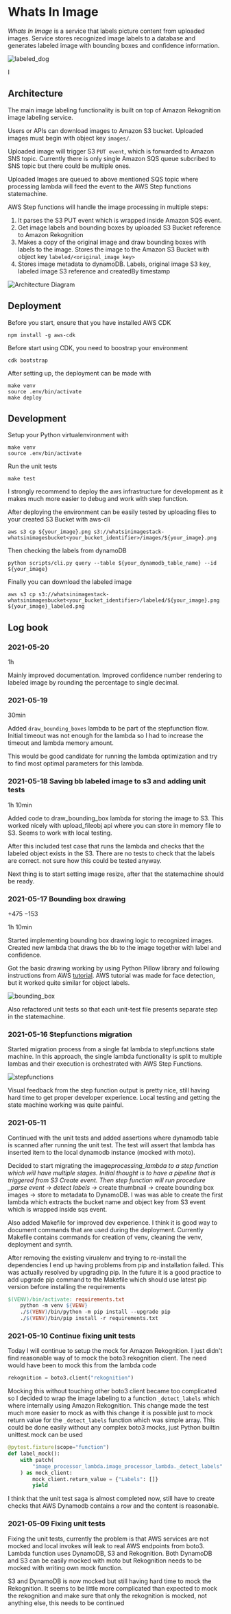 # Whats In Image

_Whats In Image_ is a service that labels picture content from uploaded images. Service
stores recognized image labels to a database and generates labeled image with bounding
boxes and confidence information.

![labeled_dog](assets/labeled_dog.png)

I

## Architecture

The main image labeling functionality is built on top of Amazon Rekognition image labeling service.

Users or APIs can download images to Amazon S3 bucket. Uploaded images must begin with object key
`images/`.

Uploaded image will trigger S3 `PUT event`, which is forwarded to Amazon SNS topic.
Currently there is only single Amazon SQS queue subcribed to SNS topic but there could be multiple ones.

Uploaded Images are queued to above mentioned SQS topic where processing lambda will feed
the event to the AWS Step functions statemachine.

AWS Step functions will handle the image processing in multiple steps:

1. It parses the S3 PUT event which is wrapped inside Amazon SQS event.
2. Get image labels and bounding boxes by uploaded S3 Bucket reference to Amazon Rekognition
3. Makes a copy of the original image and draw bounding boxes with labels to the image.
   Stores the image to the Amazon S3 Bucket with object key `labeled/<original_image_key>`
4. Stores image metadata to dynamoDB. Labels, original image S3 key, labeled image S3 reference and createdBy timestamp

![Architecture Diagram](assets/architecture.png)

## Deployment

Before you start, ensure that you have installed AWS CDK

```
npm install -g aws-cdk
```

Before start using CDK, you need to boostrap your environment

```
cdk bootstrap
```

After setting up, the deployment can be made with

```
make venv
source .env/bin/activate
make deploy
```

## Development

Setup your Python virtualenvironment with

```
make venv
source .env/bin/activate
```

Run the unit tests

```
make test
```

I strongly recommend to deploy the aws infrastructure for development as it makes much
more easier to debug and work with step function.

After deploying the environment can be easily tested by uploading files to your created
S3 Bucket with aws-cli

```
aws s3 cp ${your_image}.png s3://whatsinimagestack-whatsinimagesbucket<your_bucket_identifier>/images/${your_image}.png
```

Then checking the labels from dynamoDB

```
python scripts/cli.py query --table ${your_dynamodb_table_name} --id ${your_image}
```

Finally you can download the labeled image

```
aws s3 cp s3://whatsinimagestack-whatsinimagesbucket<your_bucket_identifier>/labeled/${your_image}.png ${your_image}_labeled.png
```

## Log book

### 2021-05-20

1h

Mainly improved documentation. Improved confidence number rendering to labeled image by
rounding the percentage to single decimal.

### 2021-05-19

30min

Added `draw_bounding_boxes` lambda to be part of the stepfunction flow. Initial timeout
was not enough for the lambda so I had to increase the timeout and lambda memory amount.

This would be good candidate for running the lambda optimization and try to find most
optimal parameters for this lambda.

### 2021-05-18 Saving bb labeled image to s3 and adding unit tests

1h 10min

Added code to draw_bounding_box lambda for storing the image to S3. This worked nicely
with upload_fileobj api where you can store in memory file to S3. Seems to work with
local testing.

After this included test case that runs the lambda and checks that the labeled object
exists in the S3. There are no tests to check that the labels are correct. not sure how
this could be tested anyway.

Next thing is to start setting image resize, after that the statemachine should be ready.

### 2021-05-17 Bounding box drawing

+475 −153

1h 10min

Started implementing bounding box drawing logic to recognized images. Created new lambda
that draws the bb to the image together with label and confidence.

Got the basic drawing working by using Python Pillow library and following instructions
from AWS [tutorial](https://docs.aws.amazon.com/rekognition/latest/dg/images-displaying-bounding-boxes.html).
AWS tutorial was made for face detection, but it worked quite similar for object labels.

![bounding_box](assets/bounding_box.png)

Also refactored unit tests so that each unit-test file presents separate step in the statemachine.

### 2021-05-16 Stepfunctions migration

Started migration process from a single fat lambda to stepfunctions state machine.
In this approach, the single lambda functionality is split to multiple lambas and their
execution is orchestrated with AWS Step Functions.

![stepfunctions](assets/stepfunctions.png)

Visual feedback from the step function output is pretty nice, still having hard time to get proper developer experience. Local testing and getting the state machine working was quite painful.

### 2021-05-11

Continued with the unit tests and added assertions where dynamodb table is scanned after
running the unit test. The test will assert that lambda has inserted item to the local
dynamodb instance (mocked with moto).

Decided to start migrating the image*processing_lambda to a step function which will
have multiple stages. Initial thought is to have a pipeline that is triggered from S3
Create event. Then step function will run procedure \_parse event* -> _detect labels_ ->
create thumbnail -> create bounding box images -> store to metadata to DynamoDB. I was
was able to create the first lambda which extracts the bucket name and object key from
S3 event which is wrapped inside sqs event.

Also added Makefile for improved dev experience. I think it is good way to document
commands that are used during the deployment. Currently Makefile contains commands for
creation of venv, cleaning the venv, deployment and synth.

After removing the existing virualenv and trying to re-install the dependencies I end up
having problems from pip and installation failed. This was actually resolved by upgrading
pip. In the future it is a good practice to add upgrade pip command to the Makefile which
should use latest pip version before installing the requirements

```Makefile
$(VENV)/bin/activate: requirements.txt
	python -m venv ${VENV}
	./$(VENV)/bin/python -m pip install --upgrade pip
	./$(VENV)/bin/pip install -r requirements.txt
```

### 2021-05-10 Continue fixing unit tests

Today I will continue to setup the mock for Amazon Rekognition.
I just didn't find reasonable way of to mock the boto3 rekognition client. The need
would have been to mock this from the lambda code

```python
rekognition = boto3.client("rekognition")
```

Mocking this without touching other boto3 client became too complicated so I decided to
wrap the image labeling to a function `_detect_labels` which where internally using
Amazon Rekognition. This change made the test much more easier to mock as with this
change it is possible just to mock return value for the `_detect_labels` function which
was simple array. This could be done easily without any complex boto3 mocks, just Python
builtin unittest.mock can be used

```python
@pytest.fixture(scope="function")
def label_mock():
    with patch(
        "image_processor_lambda.image_processor_lambda._detect_labels"
    ) as mock_client:
        mock_client.return_value = {"Labels": []}
        yield
```

I think that the unit test saga is almost completed now, still have to create checks
that AWS Dynamodb contains a row and the content is reasonable.

### 2021-05-09 Fixing unit tests

Fixing the unit tests, currently the problem is that AWS services are not mocked
and local invokes will leak to real AWS endpoints from boto3. Lambda function uses
DynamoDB, S3 and Rekognition. Both DynamoDB and S3 can be easily mocked with moto but
Rekognition needs to be mocked with writing own mock function.

S3 and DynamoDB is now mocked but still having hard time to mock the Rekognition. It
seems to be little more complicated than expected to mock the rekognition and make sure
that only the rekognition is mocked, not anything else, this needs to be continued
